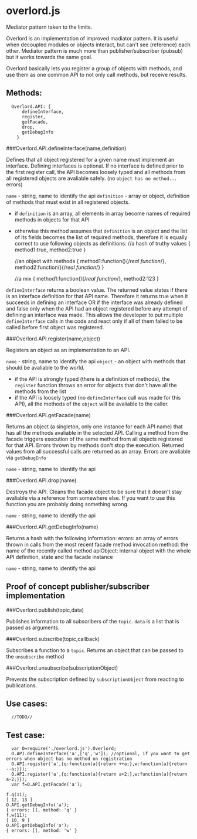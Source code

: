 overlord.js
===========

Mediator pattern taken to the limits. 

Overlord is an implementation of improved madiator pattern. It is useful when decoupled modules or objects interact, but can't see (reference) each other. Mediator pattern is much more than publisher/subscriber (pubsub) but it works towards the same goal.

Overlord basically lets you register a group of objects with methods, and use them as one common API to not only call methods, but receive results. 


## Methods:

      Overlord.API: {
          defineInterface,
          register,
          getFacade,
          drop,
          getDebugInfo
        }

###Overlord.API.defineInterface(name,definition)

Defines that all object registered for a given name must implement an interface. Defining interfaces is optional. If no interface is defined prior to the first register call, the API becomes loosely typed and all methods from all registered objects are avaliable safely. (no `object has no method...` errors)

`name` - string, name to identify the api
`definition` - array or object, definition of methods that must exist in all registered objects.
 - if `definition` is an array, all elements in array become names of required methods in objects for that API
 - otherwise this method assumes that `definition` is an object and the list of its fields becomes the list of required methods, therefore it is equally correct to use following objects as definitions:
    //a hash of truthy values
    {
    method1:true,
    method2:true
    }
    
    //an object with methods
    {
    method1:function(){/*real function*/},
    method2:function(){/*real function*/}
    }
    
    //a mix
    {
    method1:function(){/*real function*/},
    method2:123
    }
    
`defineInterface` returns a boolean value. The returned value states if there is an interface definition for that API name. Therefore it returns true when it succeeds in defining an interface OR if the interface was already defined and false only when the API had an object registered before any attempt of defining an interface was made. This allows the developer to put multiple `defineInterface` calls in the code and react only if all of them failed to be called before first object was registered.
    
###Overlord.API.register(name,object)

Registers an object as an implementation to an API. 

`name` - string, name to identify the api
`object` - an object with methods that should be avaliable to the world.
 - if the API is strongly typed (there is a definition of methods), the `register` function throws an error for objects that don't have all the methods from the list
 - if the API is loosely typed (no `defineInterface` call was made for this API), all the methods of the `object` will be avaliable to the caller.

 
###Overlord.API.getFacade(name) 

Returns an object (a singleton, only one instance for each API name) that has all the methods avaliable in the selected API. Calling a method from the facade triggers execution of the same method from all objects registered for that API. Errors thrown by methods don't stop the execution. Returned values from all successful calls are returned as an array. Errors are avaliable via `getDebugInfo`

`name` - string, name to identify the api

###Overlord.API.drop(name)

Destroys the API. Cleans the facade object to be sure that it doesn't stay avaliable via a reference from somewhere else. If you want to use this function you are probably doing something wrong.

`name` - string, name to identify the api

###Overlord.API.getDebugInfo(name)

Returns a hash with the following information:
errors: an array of errors thrown in calls from the most recent facade method invocation
method: the name of the recently called method
apiObject: internal object with the whole API definition, state and the facade instance

`name` - string, name to identify the api

## Proof of concept publisher/subscriber implementation

###Overlord.publish(topic,data)

Publishes information to all subscribers of the `topic`. `data` is a list that is passed as arguments.

###Overlord.subscribe(topic,callback)

Subscribes a function to a `topic`. Returns an object that can be passed to the `unsubscribe` method

###Overlord.unsubscribe(subscriptionObject)

Prevents the subscription defined by `subscriptionObject` from reacting to publications.

      
## Use cases:

      //TODO//

## Test case: 

      var O=require('./overlord.js').Overlord;
      O.API.defineInterface('a',['q','w']); //optional, if you want to get errors when object has no method on registration
      O.API.register('a',{q:function(a){return ++a;},w:function(a){return --a;}});
      O.API.register('a',{q:function(a){return a+2;},w:function(a){return a-2;}});
      var f=O.API.getFacade('a');

    f.q(11);
    [ 12, 13 ]
    O.API.getDebugInfo('a');
    { errors: [], method: 'q' }
    f.w(11);
    [ 10, 9 ]
    O.API.getDebugInfo('a');
    { errors: [], method: 'w' }


